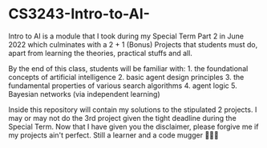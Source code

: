 # CS3243-Intro-to-AI-
Intro to AI is a module that I took during my Special Term Part 2 in June 2022 which culminates with a 2 + 1 (Bonus) Projects that students must do, apart from learning the theories, practical stuffs and all.

By the end of this class, students will be familiar with:
	1. the foundational concepts of artificial intelligence
	2. basic agent design principles
	3. the fundamental properties of various search algorithms
	4. agent logic
	5. Bayesian networks (via independent learning)

Inside this repository will contain my solutions to the stipulated 2 projects. I may or may not do the 3rd project given the tight deadline during the Special Term. Now that I have given you the disclaimer, please forgive me if my projects ain't perfect. Still a learner and a code mugger 🥺🙏🏻
